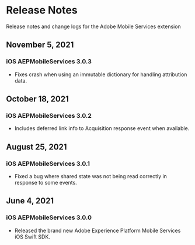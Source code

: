 # Release Notes

Release notes and change logs for the Adobe Mobile Services extension

## November 5, 2021

### iOS AEPMobileServices 3.0.3

* Fixes crash when using an immutable dictionary for handling attribution data.

## October 18, 2021

### iOS AEPMobileServices 3.0.2

* Includes deferred link info to Acquisition response event when available.

## August 25, 2021

### iOS AEPMobileServices 3.0.1

* Fixed a bug where shared state was not being read correctly in response to some events.

## June 4, 2021

### iOS AEPMobileServices 3.0.0

* Released the brand new Adobe Experience Platform Mobile Services iOS Swift SDK.